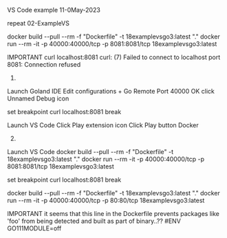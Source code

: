 VS Code example
11-0May-2023

repeat 02-ExampleVS

docker build --pull --rm -f "Dockerfile" -t 18examplevsgo3:latest "."
docker run --rm -it -p 40000:40000/tcp -p 8081:8081/tcp 18examplevsgo3:latest

IMPORTANT
curl localhost:8081
curl: (7) Failed to connect to localhost port 8081: Connection refused

01.
Launch Goland IDE
Edit configurations
+
Go Remote
Port 40000
OK
click Unnamed Debug icon

set breakpoint
curl localhost:8081
break


Launch VS Code
Click Play extension icon
Click Play button Docker


02.
Launch VS Code
docker build --pull --rm -f "Dockerfile" -t 18examplevsgo3:latest "."
docker run --rm -it -p 40000:40000/tcp -p 8081:8081/tcp 18examplevsgo3:latest

set breakpoint
curl localhost:8081
break


docker build --pull --rm -f "Dockerfile" -t 18examplevsgo3:latest "."
docker run --rm -it -p 40000:40000/tcp -p 80:80/tcp 18examplevsgo3:latest

IMPORTANT
it seems that this line in the Dockerfile prevents packages like 'foo'
from being detected and built as part of binary..??
#ENV GO111MODULE=off